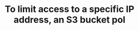 ---
layout: all-exams
title: "To limit access to a specific IP address, an S3 bucket pol"
blurb: "A condition makes it possible to perform additional functions within a bucket policy, such as blocking a range of IP addresses. Here is an example of a"
quid: 160
---